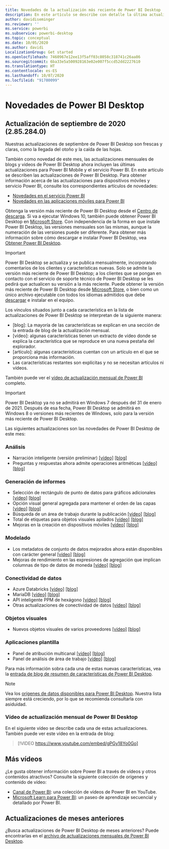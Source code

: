```yaml
---
title: Novedades de la actualización más reciente de Power BI Desktop
description: En este artículo se describe con detalle la última actualización mensual de Power BI Desktop.
author: davidiseminger
ms.reviewer: ''
ms.service: powerbi
ms.subservice: powerbi-desktop
ms.topic: conceptual
ms.date: 10/05/2020
ms.author: davidi
LocalizationGroup: Get started
ms.openlocfilehash: 7460967e12ee13f5aff03c8058c318741c26aa86
ms.sourcegitcommit: 6ba33e5a500928163e02e007f5ccd52dd2227610
ms.translationtype: HT
ms.contentlocale: es-ES
ms.lasthandoff: 10/07/2020
ms.locfileid: "91780099"
---
```

# <a name="whats-new-in-power-bi-desktop"></a>Novedades de Power BI Desktop

## <a name="september-2020-update-2852840"></a>Actualización de septiembre de 2020 (2.85.284.0)

Nuestras actualizaciones de septiembre de Power BI Desktop son frescas y claras, como la llegada del otoño y la caída de las hojas. 

También como novedad de este mes, las actualizaciones mensuales de blogs y videos de Power BI Desktop ahora incluyen las últimas actualizaciones para Power BI Mobile y el servicio Power BI. En este artículo se describen las actualizaciones de Power BI Desktop. Para obtener información acerca de las actualizaciones para dispositivos móviles y servicio Power BI, consulte los correspondientes artículos de novedades:

* [Novedades en el servicio Power BI](service-whats-new.md)
* [Novedades en las aplicaciones móviles para Power BI](../consumer/mobile/mobile-whats-new-in-the-mobile-apps.md)

Obtenga la versión más reciente de Power BI Desktop desde el [Centro de descarga](https://www.microsoft.com/download/details.aspx?id=58494). Si va a ejecutar Windows 10, también puede obtener Power BI Desktop en [Microsoft Store](https://aka.ms/pbidesktopstore). Con independencia de la forma en que instale Power BI Desktop, las versiones mensuales son las mismas, aunque la numeración de las versiones puede ser diferente. Para obtener más información sobre cómo descargar e instalar Power BI Desktop, vea [Obtener Power BI Desktop](desktop-get-the-desktop.md). 

> [!IMPORTANT]
> Power BI Desktop se actualiza y se publica mensualmente, incorporando comentarios de los clientes y características nuevas. Solo se admite la versión más reciente de Power BI Desktop; a los clientes que se pongan en contacto con el servicio de soporte técnico de Power BI Desktop se les pedirá que actualicen su versión a la más reciente. Puede obtener la versión más reciente de Power BI Desktop desde [Microsoft Store](https://aka.ms/pbidesktopstore), o bien como un único archivo ejecutable con todos los idiomas admitidos que debe [descargar](https://www.microsoft.com/download/details.aspx?id=58494) e instalar en el equipo.

Los vínculos situados junto a cada característica en la lista de actualizaciones de Power BI Desktop se interpretan de la siguiente manera:

* \[blog\]: La mayoría de las características se explican en una sección de la entrada de blog de la actualización mensual.
* \[vídeo\]: algunas características tienen un extracto de vídeo donde se explica la característica que se reproduce en una nueva pestaña del explorador.
* \[artículo\]: algunas características cuentan con un artículo en el que se proporciona más información.
* Las características restantes son explícitas y no se necesitan artículos ni vídeos.

También puede ver el [vídeo de actualización mensual de Power BI](#power-bi-desktop-monthly-update-video) completo.

> [!IMPORTANT]
> Power BI Desktop ya no se admitirá en Windows 7 después del 31 de enero de 2021. Después de esa fecha, Power BI Desktop se admitirá en Windows 8 o versiones más recientes de Windows, solo para la versión más reciente de Power BI Desktop. 

Las siguientes actualizaciones son las novedades de Power BI Desktop de este mes:

### <a name="analytics"></a>Análisis
* Narración inteligente (versión preliminar) [[vídeo]](https://youtu.be/gPGy18Yo0Go?t=51)  [[blog]](https://powerbi.microsoft.com/blog/power-bi-september-2020-feature-summary/#_Smart_narratives_(preview)) 
* Preguntas y respuestas ahora admite operaciones aritméticas [[vídeo]](https://youtu.be/gPGy18Yo0Go?t=333)   [[blog]](https://powerbi.microsoft.com/blog/power-bi-september-2020-feature-summary/#QA_arithmetic) 


### <a name="reporting"></a>Generación de informes
* Selección de rectángulo de punto de datos para gráficos adicionales [[vídeo]](https://youtu.be/gPGy18Yo0Go?t=370)  [[blog]](https://powerbi.microsoft.com/blog/power-bi-september-2020-feature-summary/#Data_point_rectangle_select) 
* Opción visual general agregada para mantener el orden de las capas [[vídeo]](https://youtu.be/gPGy18Yo0Go?t=405)  [[blog]](https://powerbi.microsoft.com/blog/power-bi-september-2020-feature-summary/#Maintain_layer_order) 
* Búsqueda de un área de trabajo durante la publicación [[vídeo]](https://youtu.be/gPGy18Yo0Go?t=615)  [[blog]](https://powerbi.microsoft.com/blog/power-bi-september-2020-feature-summary/#Search_workspace) 
* Total de etiquetas para objetos visuales apilados [[vídeo]](https://youtu.be/gPGy18Yo0Go?t=630)  [[blog]](https://powerbi.microsoft.com/blog/power-bi-september-2020-feature-summary/#Total_labels_stacked) 
* Mejoras en la creación en dispositivos móviles [[vídeo]](https://youtu.be/gPGy18Yo0Go?t=786)  [[blog]](https://powerbi.microsoft.com/blog/power-bi-september-2020-feature-summary/#Mobile_authoring_enhancements) 


### <a name="modeling"></a>Modelado
* Los metadatos de conjunto de datos mejorados ahora están disponibles con carácter general [[vídeo]](https://youtu.be/gPGy18Yo0Go?t=1200)  [[blog]](https://powerbi.microsoft.com/blog/power-bi-september-2020-feature-summary/#Enhanced_Dataset_Metadata)
* Mejoras de rendimiento en las expresiones de agregación que implican columnas de tipo de datos de moneda [[vídeo]](https://youtu.be/gPGy18Yo0Go?t=1220)  [[blog]](https://powerbi.microsoft.com/blog/power-bi-september-2020-feature-summary/#Performance_improvements_to_agg)


### <a name="data-connectivity"></a>Conectividad de datos
* Azure Databricks [[vídeo]](https://youtu.be/gPGy18Yo0Go?t=1342)  [[blog]](https://powerbi.microsoft.com/blog/power-bi-september-2020-feature-summary/#Azure_Databricks)
* MariaDB [[vídeo]](https://youtu.be/gPGy18Yo0Go?t=1365)  [[blog]](https://powerbi.microsoft.com/blog/power-bi-september-2020-feature-summary/#MariaDB)
* API inteligente PPM de hexágono [[vídeo]](https://youtu.be/gPGy18Yo0Go?t=1386)  [[blog]](https://powerbi.microsoft.com/blog/power-bi-september-2020-feature-summary/#Hexagon_PPM_Smart)
* Otras actualizaciones de conectividad de datos [[vídeo]](https://youtu.be/gPGy18Yo0Go?t=1411)  [[blog]](https://powerbi.microsoft.com/blog/power-bi-september-2020-feature-summary/#Other_data_connectivity)


### <a name="visuals"></a>Objetos visuales
* Nuevos objetos visuales de varios proveedores [[vídeo]](https://youtu.be/gPGy18Yo0Go?t=1228)  [[blog]](https://powerbi.microsoft.com/blog/power-bi-september-2020-feature-summary/#Visualizations)


### <a name="template-apps"></a>Aplicaciones plantilla
* Panel de atribución multicanal [[vídeo]](https://youtu.be/gPGy18Yo0Go?t=1290)   [[blog]](https://powerbi.microsoft.com/blog/power-bi-september-2020-feature-summary/#Multichannel_Attribution_Dashboard) 
* Panel de análisis de área de trabajo [[vídeo]](https://youtu.be/gPGy18Yo0Go?t=1290)   [[blog]](https://powerbi.microsoft.com/blog/power-bi-september-2020-feature-summary/#Workspace_Analytics_Dashboard) 


Para más información sobra cada una de estas nuevas características, vea la [entrada de blog de resumen de características de Power BI Desktop](https://powerbi.microsoft.com/blog/power-bi-september-2020-feature-summary/).


> [!NOTE]
> Vea los [orígenes de datos disponibles para Power BI Desktop](../connect-data/desktop-data-sources.md). Nuestra lista siempre está creciendo, por lo que se recomienda consultarla con asiduidad.


### <a name="power-bi-desktop-monthly-update-video"></a>Vídeo de actualización mensual de Power BI Desktop
En el siguiente vídeo se describe cada una de estas actualizaciones. También puede ver este vídeo en la entrada de blog:

> [!VIDEO https://www.youtube.com/embed/gPGy18Yo0Go]

## <a name="more-videos"></a>Más vídeos

¿Le gusta obtener información sobre Power BI a través de vídeos y otros contenidos atractivos? Consulte la siguiente colección de orígenes y contenido de vídeo:

-   [Canal de Power BI](https://www.youtube.com/user/mspowerbi): una colección de vídeos de Power BI en YouTube.
-   [Microsoft Learn para Power BI](/learn/powerplatform/power-bi?WT.mc_id=powerbi_landingpage-docs-link): un paseo de aprendizaje secuencial y detallado por Power BI.

## <a name="updates-for-previous-months"></a>Actualizaciones de meses anteriores

¿Busca actualizaciones de Power BI Desktop de meses anteriores? Puede encontrarlas en el [archivo de actualizaciones mensuales de Power BI Desktop](desktop-latest-update-archive.md).